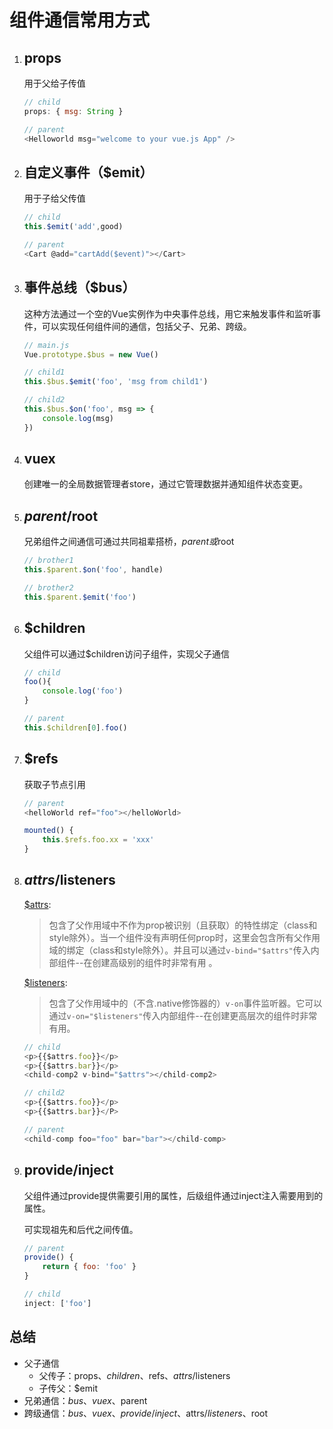 # 组件通信常用方式

1. ## props

   用于父给子传值

   ```javascript
   // child
   props: { msg: String }

   // parent
   <Helloworld msg="welcome to your vue.js App" />
   ```

2. ## 自定义事件（$emit）

   用于子给父传值

   ``````javascript
   // child
   this.$emit('add',good)

   // parent
   <Cart @add="cartAdd($event)"></Cart>
   ``````

3. ## 事件总线（$bus）

   这种方法通过一个空的Vue实例作为中央事件总线，用它来触发事件和监听事件，可以实现任何组件间的通信，包括父子、兄弟、跨级。

   ``````javascript
   // main.js
   Vue.prototype.$bus = new Vue()

   // child1
   this.$bus.$emit('foo', 'msg from child1')

   // child2
   this.$bus.$on('foo', msg => {
       console.log(msg)
   })
   ``````

4. ## vuex

   创建唯一的全局数据管理者store，通过它管理数据并通知组件状态变更。

5. ## $parent/$root

   兄弟组件之间通信可通过共同祖辈搭桥，$parent或$root

   ``````javascript
   // brother1
   this.$parent.$on('foo', handle)

   // brother2
   this.$parent.$emit('foo')
   ``````

6. ## $children

   父组件可以通过$children访问子组件，实现父子通信

   ``````javascript
   // child
   foo(){
       console.log('foo')
   }

   // parent
   this.$children[0].foo()
   ``````

7. ## $refs

   获取子节点引用

   ``````javascript
   // parent
   <helloWorld ref="foo"></helloWorld>

   mounted() {
       this.$refs.foo.xx = 'xxx'
   }
   ``````

8. ## $attrs/$listeners

   [$attrs](<https://cn.vuejs.org/v2/api/#vm-attrs>):

   > 包含了父作用域中不作为prop被识别（且获取）的特性绑定（class和style除外）。当一个组件没有声明任何prop时，这里会包含所有父作用域的绑定（class和style除外）。并且可以通过``v-bind="$attrs"``传入内部组件--在创建高级别的组件时非常有用 。

   [$listeners](<https://cn.vuejs.org/v2/api/#vm-listeners>):

   > 包含了父作用域中的（不含.native修饰器的）``v-on``事件监听器。它可以通过``v-on="$listeners"``传入内部组件--在创建更高层次的组件时非常有用。

   ``````javascript
   // child
   <p>{{$attrs.foo}}</p>
   <p>{{$attrs.bar}}</p>
   <child-comp2 v-bind="$attrs"></child-comp2>

   // child2
   <p>{{$attrs.foo}}</p>
   <p>{{$attrs.bar}}</P>

   // parent
   <child-comp foo="foo" bar="bar"></child-comp>
   ``````

9. ## provide/inject

   父组件通过provide提供需要引用的属性，后级组件通过inject注入需要用到的属性。

   可实现祖先和后代之间传值。

   ``````javascript
   // parent
   provide() {
       return { foo: 'foo' }
   }

   // child
   inject: ['foo']
   ``````

## 总结

- 父子通信
  - 父传子：props、$children、$refs、$attrs/$listeners
  - 子传父：$emit
- 兄弟通信：$bus、vuex、$parent
- 跨级通信：$bus、vuex、provide/inject、$attrs/$listeners、$root
